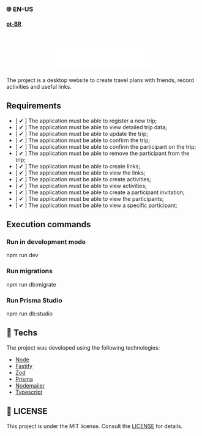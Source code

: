 ### 🌐 EN-US  
#### [pt-BR](https://github.com/ArthurFakhouri/NLW-Journey-Server-Node/blob/master/README.md)

<h1 align="center">
    <img alt="plann.er logo" title="#NLW-Journey-Logo" src=".github/logo.svg" width="250px" />
</h1>

The project is a desktop website to create travel plans with friends, record activities and useful links.

## Requirements

- [ ✔ ] The application must be able to register a new trip;
- [ ✔ ] The application must be able to view detailed trip data;
- [ ✔ ] The application must be able to update the trip;
- [ ✔ ] The application must be able to confirm the trip;
- [ ✔ ] The application must be able to confirm the participant on the trip;
- [ ✔ ] The application must be able to remove the participant from the trip;
- [ ✔ ] The application must be able to create links;
- [ ✔ ] The application must be able to view the links;
- [ ✔ ] The application must be able to create activities;
- [ ✔ ] The application must be able to view activities;
- [ ✔ ] The application must be able to create a participant invitation;
- [ ✔ ] The application must be able to view the participants;
- [ ✔ ] The application must be able to view a specific participant;

## Execution commands

### Run in development mode
npm run dev

### Run migrations
npm run db:migrate

### Run Prisma Studio
npm run db:studio

## 🚀 Techs

The project was developed using the following technologies:

- [Node](https://nodejs.org)
- [Fastify](https://fastify.dev)
- [Zod](https://zod.dev)
- [Prisma](https://www.prisma.io)
- [Nodemailer](https://nodemailer.com)
- [Typescript](https://www.typescriptlang.org)

## :memo: LICENSE
This project is under the MIT license. Consult the [LICENSE](LICENSE) for details.
